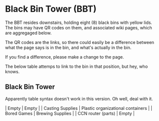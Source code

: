 <!-- TITLE: Black Bin Tower -->
<!-- SUBTITLE: A quick summary of Black Bin Tower -->

# Black Bin Tower (BBT)
The BBT resides downstairs, holding eight (8) black bins with yellow lids.  The bins may have QR codes on them, and associated wiki pages, which are aggregaged below.

The QR codes are the links, so there could easily be a difference between what the page says is in the bin, and what's actually in the bin.

If you find a difference, please make a change to the page.

The below table attemps to link to the bin in that position, but hey, who knows.

## Black Bin Tower
Apparently table syntax doesn't work in this version.  Oh well, deal with it.

| Empty | Empty |
| Casting Supplies | Plastic organizational containers |
| Bored Games | Brewing Supplies |
| CCN router (parts) | Empty |
